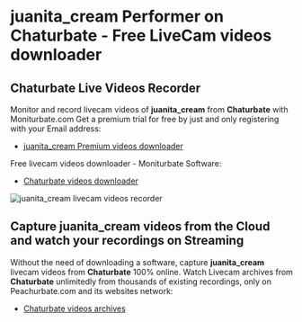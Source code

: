 # juanita_cream Performer on Chaturbate - Free LiveCam videos downloader

## Chaturbate Live Videos Recorder

Monitor and record livecam videos of **juanita_cream** from **Chaturbate** with Moniturbate.com
Get a premium trial for free by just and only registering with your Email address:
* [juanita_cream Premium videos downloader](https://moniturbate.com/request-demo-licence-key.html)

Free livecam videos downloader - Moniturbate Software:
* [Chaturbate videos downloader](https://moniturbate.com/moniturbate-download-software.html)

![juanita_cream livecam videos recorder](https://peachurnet.com/templates/moniturbate-software.png)


## Capture juanita_cream videos from the Cloud and watch your recordings on Streaming

Without the need of downloading a software, capture **juanita_cream** livecam videos from **Chaturbate** 100% online.
Watch Livecam archives from **Chaturbate** unlimitedly from thousands of existing recordings, only on Peachurbate.com and its websites network:
* [Chaturbate videos archives](https://peachurnet.com/)